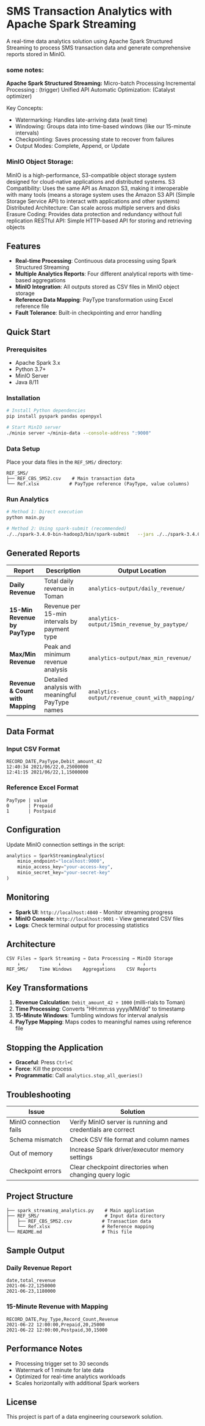 # SMS Transaction Analytics with Apache Spark Streaming

A real-time data analytics solution using Apache Spark Structured Streaming to process SMS transaction data and generate comprehensive reports stored in MinIO.



### some notes:

**Apache Spark Structured Streaming:**
Micro-batch Processing
Incremental Processing : (trigger)
Unified API
Automatic Optimization: (Catalyst optimizer)


Key Concepts:
- Watermarking: Handles late-arriving data (wait time)
- Windowing: Groups data into time-based windows (like our 15-minute intervals)
- Checkpointing: Saves processing state to recover from failures
- Output Modes: Complete, Append, or Update 

### MinIO Object Storage:
MinIO is a high-performance, S3-compatible object storage system designed for cloud-native applications and distributed systems.
S3 Compatibility: Uses the same API as Amazon S3, making it interoperable with many tools (means a storage system uses the Amazon S3 API (Simple Storage Service API) to interact with applications and other systems) 
Distributed Architecture: Can scale across multiple servers and disks
Erasure Coding: Provides data protection and redundancy without full replication
RESTful API: Simple HTTP-based API for storing and retrieving objects

## Features

- **Real-time Processing**: Continuous data processing using Spark Structured Streaming
- **Multiple Analytics Reports**: Four different analytical reports with time-based aggregations
- **MinIO Integration**: All outputs stored as CSV files in MinIO object storage
- **Reference Data Mapping**: PayType transformation using Excel reference file
- **Fault Tolerance**: Built-in checkpointing and error handling

## Quick Start

### Prerequisites
- Apache Spark 3.x
- Python 3.7+
- MinIO Server
- Java 8/11

### Installation
```bash
# Install Python dependencies
pip install pyspark pandas openpyxl

# Start MinIO server
./minio server ~/minio-data --console-address ":9000"
```

### Data Setup
Place your data files in the `REF_SMS/` directory:
```
REF_SMS/
├── REF_CBS_SMS2.csv    # Main transaction data
└── Ref.xlsx           # PayType reference (PayType, value columns)
```

### Run Analytics
```bash
# Method 1: Direct execution
python main.py

# Method 2: Using spark-submit (recommended)
./../spark-3.4.0-bin-hadoop3/bin/spark-submit   --jars ./../spark-3.4.0-bin-hadoop3/jars/hadoop-aws-3.3.4.jar,./../spark-3.4.0-bin-hadoop3/jars/aws-java-sdk-bundle-1.12.353.jar   Part2/main.py 

```

## Generated Reports

| Report | Description | Output Location |
|--------|-------------|-----------------|
| **Daily Revenue** | Total daily revenue in Toman | `analytics-output/daily_revenue/` |
| **15-Min Revenue by PayType** | Revenue per 15-min intervals by payment type | `analytics-output/15min_revenue_by_paytype/` |
| **Max/Min Revenue** | Peak and minimum revenue analysis | `analytics-output/max_min_revenue/` |
| **Revenue & Count with Mapping** | Detailed analysis with meaningful PayType names | `analytics-output/revenue_count_with_mapping/` |

## Data Format

### Input CSV Format
```csv
RECORD_DATE,PayType,Debit_amount_42
12:40:34 2021/06/22,0,25000000
12:41:15 2021/06/22,1,15000000
```

### Reference Excel Format
```
PayType | value
0       | Prepaid
1       | Postpaid
```

## Configuration

Update MinIO connection settings in the script:
```python
analytics = SparkStreamingAnalytics(
    minio_endpoint="localhost:9000",
    minio_access_key="your-access-key",
    minio_secret_key="your-secret-key"
)
```

## Monitoring

- **Spark UI**: `http://localhost:4040` - Monitor streaming progress
- **MinIO Console**: `http://localhost:9001` - View generated CSV files
- **Logs**: Check terminal output for processing statistics

## Architecture

```
CSV Files → Spark Streaming → Data Processing → MinIO Storage
    ↓              ↓               ↓              ↓
REF_SMS/    Time Windows    Aggregations    CSV Reports
```

## Key Transformations

1. **Revenue Calculation**: `Debit_amount_42 ÷ 1000` (milli-rials to Toman)
2. **Time Processing**: Converts "HH:mm:ss yyyy/MM/dd" to timestamp
3. **15-Minute Windows**: Tumbling windows for interval analysis
4. **PayType Mapping**: Maps codes to meaningful names using reference file

## Stopping the Application

- **Graceful**: Press `Ctrl+C`
- **Force**: Kill the process
- **Programmatic**: Call `analytics.stop_all_queries()`

## Troubleshooting

| Issue | Solution |
|-------|----------|
| MinIO connection fails | Verify MinIO server is running and credentials are correct |
| Schema mismatch | Check CSV file format and column names |
| Out of memory | Increase Spark driver/executor memory settings |
| Checkpoint errors | Clear checkpoint directories when changing query logic |

## Project Structure

```
├── spark_streaming_analytics.py    # Main application
├── REF_SMS/                        # Input data directory
│   ├── REF_CBS_SMS2.csv           # Transaction data
│   └── Ref.xlsx                   # Reference mapping
└── README.md                      # This file
```

## Sample Output

### Daily Revenue Report
```csv
date,total_revenue
2021-06-22,1250000
2021-06-23,1180000
```

### 15-Minute Revenue with Mapping
```csv
RECORD_DATE,Pay_Type,Record_Count,Revenue
2021-06-22 12:00:00,Prepaid,20,25000
2021-06-22 12:00:00,Postpaid,30,15000
```

## Performance Notes

- Processing trigger set to 30 seconds
- Watermark of 1 minute for late data
- Optimized for real-time analytics workloads
- Scales horizontally with additional Spark workers

## License

This project is part of a data engineering coursework solution.
